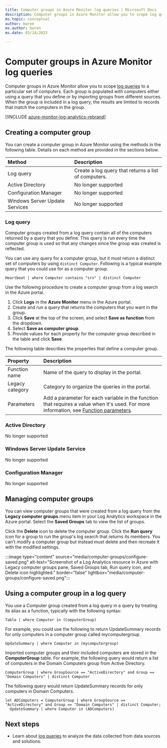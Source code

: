 ```yaml
---
title: Computer groups in Azure Monitor log queries | Microsoft Docs
description: Computer groups in Azure Monitor allow you to scope log queries to a particular set of computers.  This article describes the different methods you can use to create computer groups and how to use them in a log query.
ms.topic: conceptual
author: bwren
ms.author: bwren
ms.date: 03/14/2023

---
```


# Computer groups in Azure Monitor log queries
Computer groups in Azure Monitor allow you to scope [log queries](./log-query-overview.md) to a particular set of computers.  Each group is populated with computers either using a query that you define or by importing groups from different sources.  When the group is included in a log query, the results are limited to records that match the computers in the group.

[!INCLUDE [azure-monitor-log-analytics-rebrand](../../../includes/azure-monitor-log-analytics-rebrand.md)]

## Creating a computer group
You can create a computer group in Azure Monitor using the methods in the following table.  Details on each method are provided in the sections below. 

| Method | Description |
|:--- |:--- |
| Log query |Create a log query that returns a list of computers. |
| Active Directory | No longer supported |
| Configuration Manager | No longer supported |
| Windows Server Update Services | No longer supported |

### Log query
Computer groups created from a log query contain all of the computers returned by a query that you define.  This query is run every time the computer group is used so that any changes since the group was created is reflected.  

You can use any query for a computer group, but it must return a distinct set of computers by using `distinct Computer`.  Following is a typical example query that you could use for as a computer group.

```kusto
Heartbeat | where Computer contains "srv" | distinct Computer
```

Use the following procedure to create a computer group from a log search in the Azure portal.

1. Click **Logs** in the **Azure Monitor** menu in the Azure portal.
1. Create and run a query that returns the computers that you want in the group.
1. Click **Save** at the top of the screen, and select **Save as function** from the dropdown.
1. Select **Save as computer group**.
1. Provide values for each property for the computer group described in the table and click **Save**.

The following table describes the properties that define a computer group.

| Property | Description |
|:---|:---|
| Function name   | Name of the query to display in the portal. |
| Legacy category       | Category to organize the queries in the portal. |
| Parameters | Add a parameter for each variable in the function that requires a value when it's used. For more information, see [Function parameters](functions.md#function-parameters). |


### Active Directory
No longer supported

### Windows Server Update Service
No longer supported

### Configuration Manager
No longer supported

## Managing computer groups
You can view computer groups that were created from a log query from the **Legacy computer groups** menu item in your Log Analytics workspace in the Azure portal.  Select the **Saved Groups** tab to view the list of groups.  

Click the **Delete** icon to delete the computer group.  Click the **Run query** icon for a group to run the group's log search that returns its members.  You can't modify a computer group but instead must delete and then recreate it with the modified settings.

:::image type="content" source="media/computer-groups/configure-saved.png" alt-text="Screenshot of a Log Analytics resource in Azure with Legacy computer groups pane,  Saved Groups tab, Run query icon, and Delete icon highlighted." border="false" lightbox="media/computer-groups/configure-saved.png":::

## Using a computer group in a log query
You use a Computer group created from a log query in a query by treating its alias as a function, typically with the following syntax:

```kusto
Table | where Computer in (ComputerGroup)
```

For example, you could use the following to return UpdateSummary records for only computers in a computer group called mycomputergroup.

```kusto
UpdateSummary | where Computer in (mycomputergroup)
```

Imported computer groups and their included computers are stored in the **ComputerGroup** table.  For example, the following query would return a list of computers in the Domain Computers group from Active Directory. 

```kusto
ComputerGroup | where GroupSource == "ActiveDirectory" and Group == "Domain Computers" | distinct Computer
```

The following query would return UpdateSummary records for only computers in Domain Computers.

```kusto
let ADComputers = ComputerGroup | where GroupSource == "ActiveDirectory" and Group == "Domain Computers" | distinct Computer;
  UpdateSummary | where Computer in (ADComputers)
```

## Next steps
* Learn about [log queries](./log-query-overview.md) to analyze the data collected from data sources and solutions.